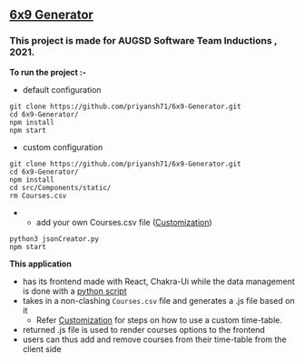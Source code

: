 ## [6x9 Generator](https://github.com/priyansh71/6x9-Generator/)
### This project is made for AUGSD Software Team Inductions , 2021.

**To run the project  :-**
- default configuration
``` 
git clone https://github.com/priyansh71/6x9-Generator.git
cd 6x9-Generator/
npm install
npm start
```
- custom configuration
``` 
git clone https://github.com/priyansh71/6x9-Generator.git
cd 6x9-Generator/
npm install
cd src/Components/static/
rm Courses.csv
```
- - add your own Courses.csv file ([Customization](https://github.com/priyansh71/6x9-Generator/tree/main/src/Components/static))
``` 
python3 jsonCreator.py
npm start
```
**This application**
- has its frontend made with React, Chakra-Ui while the data management is done with a [python script](https://github.com/priyansh71/6x9-Generator/blob/main/src/Components/static/jsonCreator.py)
- takes in a non-clashing ```Courses.csv``` file and generates a .js file based on it
   - Refer [Customization](https://github.com/priyansh71/6x9-Generator/tree/main/src/Components/static/README.md) for steps on how to use a custom time-table.
- returned .js file is used to render courses options to the frontend
- users can thus add and remove courses from their time-table from the client side 